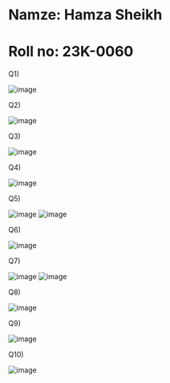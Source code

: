 # Namze: Hamza Sheikh
# Roll no: 23K-0060

Q1)

![image](https://github.com/hamza26051/pftheoryfall/assets/142868640/4e79578f-01d4-46c7-a9ac-2ccd96baf062)

Q2)

![image](https://github.com/hamza26051/pftheoryfall/assets/142868640/2170c9c2-5b00-40f0-b975-9d5b752ef181)

Q3) 

![image](https://github.com/hamza26051/pftheoryfall/assets/142868640/4f650e53-7c48-45b5-bd57-8bbe0785cb40)

Q4)

![image](https://github.com/hamza26051/pftheoryfall/assets/142868640/2a66755f-32da-4138-9146-1e87686a350e)




Q5)

![image](https://github.com/hamza26051/pftheoryfall/assets/142868640/1087ab09-2a9f-4498-81c0-235b8d5a2637)
![image](https://github.com/hamza26051/pftheoryfall/assets/142868640/346de746-a271-437a-a935-608c57fad031)


Q6) 

![image](https://github.com/hamza26051/pftheoryfall/assets/142868640/52752e8c-6283-4414-9f30-b0ebffed6e71)



Q7)

![image](https://github.com/hamza26051/pftheoryfall/assets/142868640/1a01493d-97fe-48dd-a969-f1363ffa8efa)
![image](https://github.com/hamza26051/pftheoryfall/assets/142868640/7dabc36f-62fb-425f-b65f-b23157f5b905)

Q8)


![image](https://github.com/hamza26051/pftheoryfall/assets/142868640/728471f4-0656-477c-a6f5-fbccadbd1dbe)


Q9)

![image](https://github.com/hamza26051/pftheoryfall/assets/142868640/c9c2838d-a95c-4f14-b656-3debacb4dd82)


Q10)


![image](https://github.com/hamza26051/pftheoryfall/assets/142868640/2e6e6404-7b1e-4e36-ac50-5cdc5d702337)




